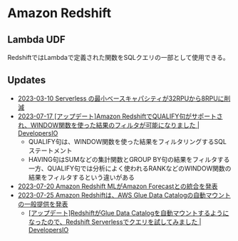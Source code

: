 # Amazon Redshift

## Lambda UDF

RedshiftではLambdaで定義された関数をSQLクエリの一部として使用できる。

## Updates

- [2023-03-10 Serverless の最小ベースキャパシティが32RPUから8RPUに削減](https://dev.classmethod.jp/articles/20230310-amazon-redshift-rpu-8/)
- [2023-07-17 [アップデート]Amazon RedshiftでQUALIFY句がサポートされ、WINDOW関数を使った結果のフィルタが可能になりました | DevelopersIO](https://dev.classmethod.jp/articles/amazon-redshift-supports-qualify-calify-clause/)
  - QUALIFY句は、WINDOW関数を使った結果をフィルタリングするSQLステートメント
  - HAVING句はSUMなどの集計関数とGROUP BY句の結果をフィルタする一方、QUALIFY句では分析によく使われるRANKなどのWINDOW関数の結果をフィルタするという違いがある
- [2023-07-20 Amazon Redshift MLがAmazon Forecastとの統合を発表](https://aws.amazon.com/jp/about-aws/whats-new/2023/07/amazon-redshift-ml-integration-amazon-forecast/)
- [2023-07-25 Amazon Redshiftは、AWS Glue Data Catalogの自動マウントの一般提供を発表](https://aws.amazon.com/jp/about-aws/whats-new/2023/07/amazon-redshift-automatic-mounting-aws-glue-data-catalog/?nc1=h_ls)
  - [[アップデート]RedshiftがGlue Data Catalogを自動マウントするようになったので、Redshift Serverlessでクエリを試してみました | DevelopersIO](https://dev.classmethod.jp/articles/query-glue-data-catalog-from-redshift-serverless/)